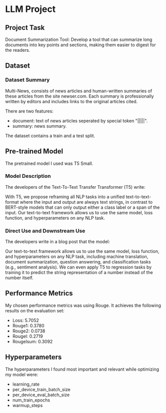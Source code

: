 # LLM Project

## Project Task

Document Summarization Tool: Develop a tool that can summarize long documents into key points and sections, making them easier to digest for the readers.

## Dataset

### Dataset Summary
Multi-News, consists of news articles and human-written summaries of these articles from the site newser.com. Each summary is professionally written by editors and includes links to the original articles cited.

There are two features:

- document: text of news articles seperated by special token "|||||".
- summary: news summary.

The dataset contains a train and a test split.

## Pre-trained Model

The pretrained model I used was T5 Small.

### Model Description
The developers of the Text-To-Text Transfer Transformer (T5) write:

With T5, we propose reframing all NLP tasks into a unified text-to-text-format where the input and output are always text strings, in contrast to BERT-style models that can only output either a class label or a span of the input. Our text-to-text framework allows us to use the same model, loss function, and hyperparameters on any NLP task.

### Direct Use and Downstream Use
The developers write in a blog post that the model:

Our text-to-text framework allows us to use the same model, loss function, and hyperparameters on any NLP task, including machine translation, document summarization, question answering, and classification tasks (e.g., sentiment analysis). We can even apply T5 to regression tasks by training it to predict the string representation of a number instead of the number itself.

## Performance Metrics
My chosen performance metrics was using Rouge.
It achieves the following results on the evaluation set:
- Loss: 5.7052
- Rouge1: 0.3780
- Rouge2: 0.0738
- Rougel: 0.2719
- Rougelsum: 0.3092

## Hyperparameters

The hyperparameters I found most important and relevant while optimizing my model were:
- learning_rate
- per_device_train_batch_size
- per_device_eval_batch_size
- num_train_epochs
- warmup_steps
